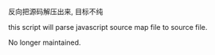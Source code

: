 反向把源码解压出来,
目标不纯

this script will parse javascript source map file to source file.

No longer maintained.